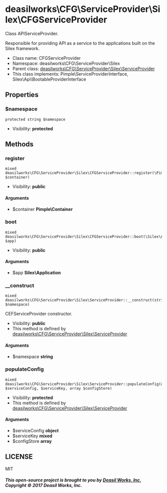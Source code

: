 deasilworks\CFG\ServiceProvider\Silex\CFGServiceProvider
===============

Class APIServiceProvider.

Responsible for providing API as a service to
the applications built on the Silex framework.


* Class name: CFGServiceProvider
* Namespace: deasilworks\CFG\ServiceProvider\Silex
* Parent class: [deasilworks\CFG\ServiceProvider\Silex\ServiceProvider](deasilworks-CFG-ServiceProvider-Silex-ServiceProvider.md)
* This class implements: Pimple\ServiceProviderInterface, Silex\Api\BootableProviderInterface




Properties
----------


### $namespace

    protected string $namespace





* Visibility: **protected**


Methods
-------


### register

    mixed deasilworks\CFG\ServiceProvider\Silex\CFGServiceProvider::register(\Pimple\Container $container)





* Visibility: **public**


#### Arguments
* $container **Pimple\Container**



### boot

    mixed deasilworks\CFG\ServiceProvider\Silex\CFGServiceProvider::boot(\Silex\Application $app)





* Visibility: **public**


#### Arguments
* $app **Silex\Application**



### __construct

    mixed deasilworks\CFG\ServiceProvider\Silex\ServiceProvider::__construct(string $namespace)

CEFServiceProvider constructor.



* Visibility: **public**
* This method is defined by [deasilworks\CFG\ServiceProvider\Silex\ServiceProvider](deasilworks-CFG-ServiceProvider-Silex-ServiceProvider.md)


#### Arguments
* $namespace **string**



### populateConfig

    mixed deasilworks\CFG\ServiceProvider\Silex\ServiceProvider::populateConfig(object $serviceConfig, $serviceKey, array $configStore)





* Visibility: **protected**
* This method is defined by [deasilworks\CFG\ServiceProvider\Silex\ServiceProvider](deasilworks-CFG-ServiceProvider-Silex-ServiceProvider.md)


#### Arguments
* $serviceConfig **object**
* $serviceKey **mixed**
* $configStore **array**



## LICENSE

MIT

##### This open-source project is brought to you by [Deasil Works, Inc.](http://deasil.works/) Copyright &copy; 2017 Deasil Works, Inc.